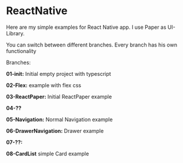# ReactNative

Here are my simple examples for React Native app. I use Paper as UI-Library.

You can switch between different branches. Every branch has his own functionality

Branches:

**01-init:** Initial empty project with typescript

**02-Flex:** example with flex css

**03-ReactPaper:** Initial ReactPaper example

**04-??**

**05-Navigation:** Normal Navigation example

**06-DrawerNavigation:** Drawer example

**07-??:**

**08-CardList** simple Card example
